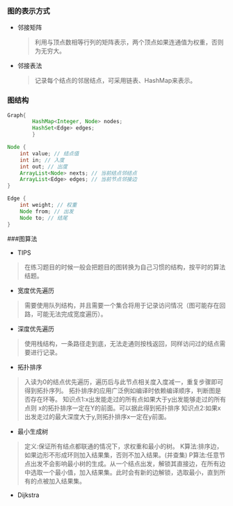 ### 图的表示方式
- 邻接矩阵
  > 利用与顶点数相等行列的矩阵表示，两个顶点如果连通值为权重，否则为无穷大。
- 邻接表法
  > 记录每个结点的邻居结点，可采用链表、HashMap来表示。
### 图结构
```java
Graph{
        HashMap<Integer, Node> nodes;
        HashSet<Edge> edges;
        }
```
```java
Node {
    int value; // 结点值
    int in; // 入度
    int out; // 出度
    ArrayList<Node> nexts; // 当前结点邻结点
    ArrayList<Edge> edges; // 当前节点邻接边
}
```
```java
Edge {
    int weight; // 权重
    Node from; // 出发
    Node to; // 结尾
}
```
###图算法
- TIPS
> 在练习题目的时候一般会把题目的图转换为自己习惯的结构，按平时的算法结题。
- 宽度优先遍历
> 需要使用队列结构，并且需要一个集合将用于记录访问情况（图可能存在回路，可能无法完成宽度遍历）。
- 深度优先遍历
> 使用栈结构，一条路径走到底，无法走通则按栈返回，同样访问过的结点需要进行记录。
- 拓扑排序
> 入读为0的结点优先遍历，遍历后与此节点相关度入度减一，重复步骤即可得到拓扑序列。
> 拓扑排序的应用广泛例如编译时依赖编译顺序，判断图是否存在环等。
> 知识点1:x出发能走过的所有点如果大于y出发能够走过的所有点则 x的拓扑排序一定在Y的前面。可以据此得到拓扑排序
> 知识点2:如果x出发走过的最大深度大于y,则拓扑排序x一定在y前面。
- 最小生成树
> 定义:保证所有结点都联通的情况下，求权重和最小的树。
> K算法:排序边，如果边形不形成环则加入结果集，否则不加入结果。(并查集)
> P算法:任意节点出发不会影响最小树的生成。从一个结点出发，解锁其直接边，在所有边中选取一个最小值，加入结果集。此时会有新的边解锁，选取最小，直到所有的点被加入结果集。
- Dijkstra